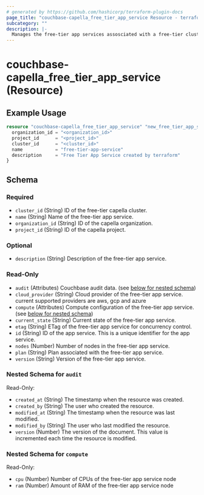 ```yaml
---
# generated by https://github.com/hashicorp/terraform-plugin-docs
page_title: "couchbase-capella_free_tier_app_service Resource - terraform-provider-couchbase-capella"
subcategory: ""
description: |-
  Manages the free-tier app services assosciated with a free-tier cluster.
---
```


# couchbase-capella_free_tier_app_service (Resource)



## Example Usage

```terraform
resource "couchbase-capella_free_tier_app_service" "new_free_tier_app_service" {
  organization_id = "<organization_id>"
  project_id      = "<project_id>"
  cluster_id      = "<cluster_id>"
  name            = "free-tier-app-service"
  description     = "Free Tier App Service created by terraform"
}
```

<!-- schema generated by tfplugindocs -->
## Schema

### Required

- `cluster_id` (String) ID of the free-tier capella cluster.
- `name` (String) Name of the free-tier app service.
- `organization_id` (String) ID of the capella organization.
- `project_id` (String) ID of the capella project.

### Optional

- `description` (String) Description of the free-tier app service.

### Read-Only

- `audit` (Attributes) Couchbase audit data. (see [below for nested schema](#nestedatt--audit))
- `cloud_provider` (String) Cloud provider of the free-tier app service. current supported providers are aws, gcp and azure
- `compute` (Attributes) Compute configuration of the free-tier app service. (see [below for nested schema](#nestedatt--compute))
- `current_state` (String) Current state of the free-tier app service.
- `etag` (String) ETag of the free-tier app service for concurrency control.
- `id` (String) ID of the app service. This is a unique identifier for the app service.
- `nodes` (Number) Number of nodes in the free-tier app service.
- `plan` (String) Plan associated with the free-tier app service.
- `version` (String) Version of the free-tier app service.

<a id="nestedatt--audit"></a>
### Nested Schema for `audit`

Read-Only:

- `created_at` (String) The timestamp when the resource was created.
- `created_by` (String) The user who created the resource.
- `modified_at` (String) The timestamp when the resource was last modified.
- `modified_by` (String) The user who last modified the resource.
- `version` (Number) The version of the document. This value is incremented each time the resource is modified.


<a id="nestedatt--compute"></a>
### Nested Schema for `compute`

Read-Only:

- `cpu` (Number) Number of CPUs of the free-tier app service node
- `ram` (Number) Amount of RAM of the free-tier app service node
